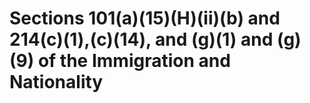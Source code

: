 # Sections 101(a)(15)(H)(ii)(b) and 214(c)(1),(c)(14), and (g)(1) and (g)(9) of the Immigration and Nationality